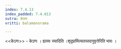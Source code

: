 ```yaml
---
index: 7.4.13
index_padded: 7.4.013
sutra: केऽणः
vritti: balamanorama

---
```

<<केऽणः>> - केऽणः । ह्यस्वः स्यादिति ।शृदृप्रा॑मित्यतस्तदनुवृत्तेरिति भावः ।